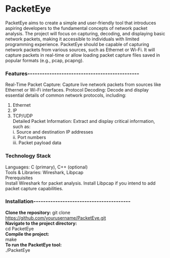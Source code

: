 # PacketEye
PacketEye aims to create a simple and user-friendly tool that introduces aspiring developers to the fundamental concepts of network packet analysis. The project will focus on capturing, decoding, and displaying basic network packets, making it accessible to individuals with limited programming experience. PacketEye should be capable of capturing network packets from various sources, such as
Ethernet or Wi-Fi. It will capture packets in real-time or allow loading packet capture files saved in popular formats (e.g., pcap, pcapng).

### Features----------------------------------------------<br>
Real-Time Packet Capture: Capture live network packets from sources like Ethernet or Wi-Fi interfaces.
Protocol Decoding: Decode and display essential details of common network protocols, including:<br>
1. Ethernet<br>
1. IP<br>
3. TCP/UDP<br>
Detailed Packet Information: Extract and display critical information, such as:<br>
i. Source and destination IP addresses<br>
ii. Port numbers<br>
iii. Packet payload data<br>
### Technology Stack<br>
Languages: C (primary), C++ (optional)<br>
Tools & Libraries: Wireshark, Libpcap<br>
Prerequisites<br>
Install Wireshark for packet analysis. Install Libpcap if you intend to add packet capture capabilities.<br>
### Installation----------------------------------------<br>
 **Clone the repository:**
git clone https://github.com/yourusername/PacketEye.git <br>
**Navigate to the project directory:<br>**
cd PacketEye<br>
**Compile the project:<br>**
make<br>
**To run the PacketEye tool:<br>**
./PacketEye

